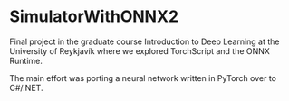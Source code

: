 # SimulatorWithONNX2
Final project in the graduate course Introduction to Deep Learning at the University of Reykjavík where we explored TorchScript and the ONNX Runtime.

The main effort was porting a neural network written in PyTorch over to C#/.NET.
